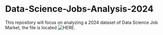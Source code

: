 # Data-Science-Jobs-Analysis-2024
This repository will focus on analyzing a 2024 dataset of Data Science Job Market, the file is located ![HERE](https://www.kaggle.com/datasets/muhammadehsan000/data-science-job-market-and-salaries-2024?resource=download).
